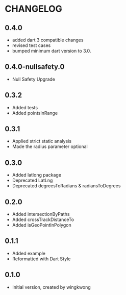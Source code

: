 # CHANGELOG

## 0.4.0
- added dart 3 compatible changes
- revised test cases
- bumped minimum dart version to 3.0.

## 0.4.0-nullsafety.0
- Null Safety Upgrade

## 0.3.2
- Added tests
- Added pointsInRange

## 0.3.1
- Applied strict static analysis
- Made the radius parameter optional

## 0.3.0
- Added latlong package
- Deprecated LatLng
- Deprecated degreesToRadians & radiansToDegrees

## 0.2.0
- Added intersectionByPaths
- Added crossTrackDistanceTo 
- Added isGeoPointInPolygon

## 0.1.1
- Added example
- Reformatted with Dart Style

## 0.1.0
- Initial version, created by wingkwong
